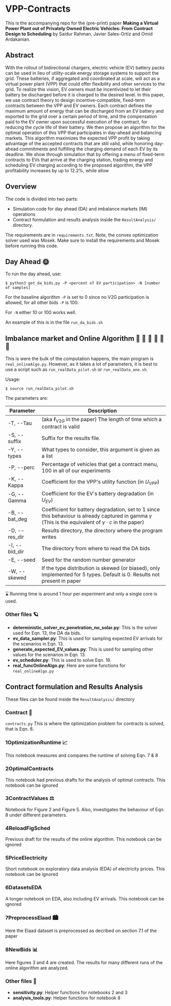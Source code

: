 # VPP-Contracts

This is the accompanying repo for the (pre-print) paper **Making a Virtual Power Plant out of Privately Owned Electric Vehicles: From Contract Design to Scheduling** by Saidur Rahman, Javier Sales-Ortiz and Omid Ardakanian.

## Abstract
With the rollout of bidirectional chargers, electric vehicle (EV) battery packs can be used in lieu of utility-scale energy storage systems to support the grid. These batteries, if aggregated and coordinated at scale, will act as a virtual power plant (VPP) that could offer flexibility and other services to the grid. To realize this vision, EV owners must be incentivized to let their battery be discharged before it is charged to the desired level. In this paper, we use contract theory to design incentive-compatible, fixed-term contracts between the VPP and EV owners. Each contract defines the maximum amount of energy that can be discharged from an EV battery and exported to the grid over a certain period of time, and the compensation paid to the EV owner upon successful execution of the contract, for reducing the cycle life of their battery. We then propose an algorithm for the optimal operation of this VPP that participates in day-ahead and balancing markets. This algorithm maximizes the expected VPP profit by taking advantage of the accepted contracts that are still valid, while honoring day-ahead commitments and fulfilling the charging demand of each EV by its deadline. We show through simulation that by offering a menu of fixed-term contracts to EVs that arrive at the charging station, trading energy and scheduling EV charging according to the proposed algorithm, the VPP profitability increases by up to 12.2%, while allow

## Overview

The code is divided into two parts:
* Simulation code for day ahead (DA) and imbalance markets (IM) operations
* Contract formulation and results analysis inside the `ResultAnalysis/` directory.

The requirements are in `requirements.txt`. Note, the convex optimization solver used was Mosek. Make sure to install the requirements and Mosek before running this code.

## Day Ahead :sun_with_face:
To run the day ahead, use: 

`$ python3 get_da_bids.py -P <percent of EV participation> -N [number of samples]`

For the baseline algorithm `-P` is set to 0 since no V2G participation is allowed, for all other bids `-P` is 100.

For `-N` either 10 or 100 works well.

An example of this is in the file `run_da_bids.sh` 

## Imbalance market and Online Algorithm :red_car: :red_car: :red_car: :red_car: :red_car: :red_car:
This is were the bulk of the computation happens, the main program is `real_onlineAlgo.py`. However, as it takes a lot of parameters, it is best to use a script such as `run_realData_pilot.sh` or `run_realData_one.sh`.

Usage: 

`$ source run_realData_pilot.sh`

The parameters are:

| Parameter     | Description |
|---------------|-------------|
| -T, --Tau     | (aka $\ell_{V2G}$ in the paper) The length of time which a contract is valid |
| -S, --suffix  | Suffix for the results file. | 
| -Y, --types   | What types to consider, this argument is given as a list |
| -P, --perc    | Percentage of vehicles that get a contract menu, 100 in all of our experiments |
| -K, --Kappa   | Coefficient for the VPP's utility function (in $U_{VPP}$) | 
| -G, --Gamma   | Coefficient for the EV's battery degradation (in $U_{EV}$) | 
| -B, --bat_deg | Coefficient for battery degradation, set to 1 since this behaviour is already captured in gamma $\gamma$ (This is the equivalent of $\gamma \cdot c$ in the paper) | 
| -D, --res_dir | Results directory, the directory where the program writes |
| -I, --bid_dir | The directory from where to read the DA bids |
| -E, --seed    | Seed for the random number generator |
|-W, --skewed   | If the type distribution is skewed (or biased), only implemented for 5 types. Default is 0. Results not present in paper |

:hourglass: Running time is around 1 hour per experiment and only a single core is used.

### Other files :ringed_planet:
* **deterministic_solver_ev_penetration_no_solar.py**: This is the solver used for Eqn. 13, the DA da bids.
* **ev_data_sampler.py**: This is used for sampling expected EV arrivals for the scenarios in Eqn. 13.
* **generate_expected_EV_values.py**: This is used for sampling other values for the scenarios in Eqn. 13.
* **ev_scheduler.py**: This is used to solve Eqn. 16.
* **real_funcOnlineAlgo.py**: Here are some functions for `real_onlineAlgo.py`

## Contract formulation and Results Analysis
These files can be found inside the `ResultAnalysis/` directory

### Contract :handshake:
`contracts.py` This is where the optimization problem for contracts is solved, that is Eqn. 8. 

### 1OptimizationRuntime :chart_with_upwards_trend:
This notebook measures and compares the runtime of solving Eqn. 7 & 8

### 2OptimalContracts
This notebook had previous drafts for the analysis of optimal contracts. This notebook can be ignored

### 3ContractValues :balance_scale:
Notebook for Figure 2 and Figure 5. Also, investigates the behaviour of Eqn. 8 under different parameters. 

### 4ReloadFigSched
Previous draft for the results of the online algorithm. This notebook can be ignored

### 5PriceElectricity
Short notebook on exploratory data analysis (EDA) of electricity prices. This notebook can be ignored

### 6DatasetsEDA
A longer notebook on EDA, also including EV arrivals. This notebook can be ignored

### 7PreprocessElaad :cityscape:
Here the Elaad dataset is preprocessed as decribed on section 7.1 of the paper

### 8NewBids :bar_chart:
Here figures 3 and 4 are created. The results for many different runs of the online algorithm are analyzed. 


### Other files :owl:
* **sensitivity.py**: Helper functions for notebooks 2 and 3
* **analysis_tools.py**: Helper functions for notebook 8

